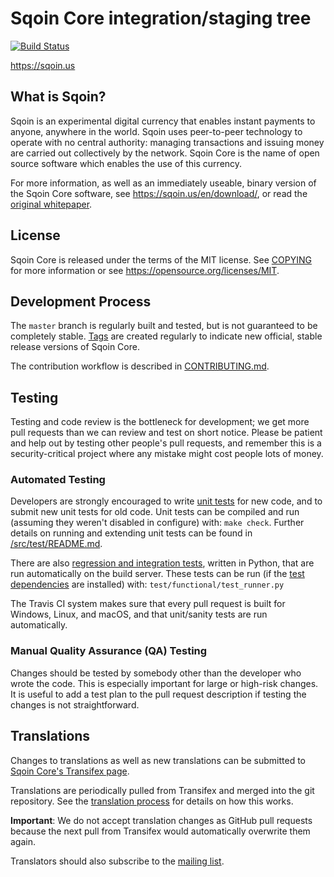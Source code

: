 Sqoin Core integration/staging tree
=====================================

[![Build Status](https://travis-ci.org/sqoin/sqoin.svg?branch=master)](https://travis-ci.org/sqoin/sqoin)

https://sqoin.us

What is Sqoin?
----------------

Sqoin is an experimental digital currency that enables instant payments to
anyone, anywhere in the world. Sqoin uses peer-to-peer technology to operate
with no central authority: managing transactions and issuing money are carried
out collectively by the network. Sqoin Core is the name of open source
software which enables the use of this currency.

For more information, as well as an immediately useable, binary version of
the Sqoin Core software, see https://sqoin.us/en/download/, or read the
[original whitepaper](https://sqoin.us/sqoin.pdf).

License
-------

Sqoin Core is released under the terms of the MIT license. See [COPYING](COPYING) for more
information or see https://opensource.org/licenses/MIT.

Development Process
-------------------

The `master` branch is regularly built and tested, but is not guaranteed to be
completely stable. [Tags](https://github.com/sqoin/sqoin/tags) are created
regularly to indicate new official, stable release versions of Sqoin Core.

The contribution workflow is described in [CONTRIBUTING.md](CONTRIBUTING.md).

Testing
-------

Testing and code review is the bottleneck for development; we get more pull
requests than we can review and test on short notice. Please be patient and help out by testing
other people's pull requests, and remember this is a security-critical project where any mistake might cost people
lots of money.

### Automated Testing

Developers are strongly encouraged to write [unit tests](src/test/README.md) for new code, and to
submit new unit tests for old code. Unit tests can be compiled and run
(assuming they weren't disabled in configure) with: `make check`. Further details on running
and extending unit tests can be found in [/src/test/README.md](/src/test/README.md).

There are also [regression and integration tests](/test), written
in Python, that are run automatically on the build server.
These tests can be run (if the [test dependencies](/test) are installed) with: `test/functional/test_runner.py`

The Travis CI system makes sure that every pull request is built for Windows, Linux, and macOS, and that unit/sanity tests are run automatically.

### Manual Quality Assurance (QA) Testing

Changes should be tested by somebody other than the developer who wrote the
code. This is especially important for large or high-risk changes. It is useful
to add a test plan to the pull request description if testing the changes is
not straightforward.

Translations
------------

Changes to translations as well as new translations can be submitted to
[Sqoin Core's Transifex page](https://www.transifex.com/projects/p/sqoin/).

Translations are periodically pulled from Transifex and merged into the git repository. See the
[translation process](doc/translation_process.md) for details on how this works.

**Important**: We do not accept translation changes as GitHub pull requests because the next
pull from Transifex would automatically overwrite them again.

Translators should also subscribe to the [mailing list](https://groups.google.com/forum/#!forum/sqoin-translators).
